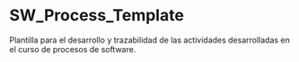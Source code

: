 # SW_Process_Template
Plantilla para el desarrollo y trazabilidad de las actividades desarrolladas en el curso de procesos de software.
